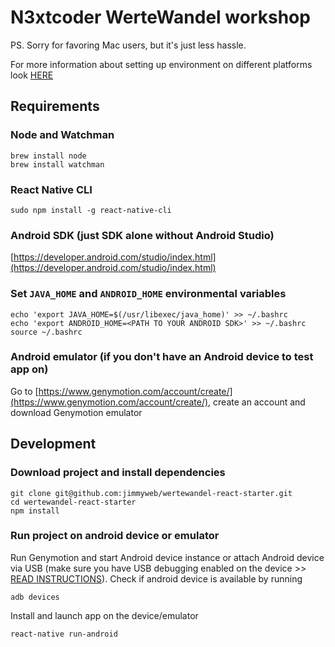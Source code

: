 # N3xtcoder WerteWandel workshop

PS. Sorry for favoring Mac users, but it's just less hassle.

For more information about setting up environment on different platforms look [HERE](https://facebook.github.io/react-native/docs/getting-started.html#content)

## Requirements
### Node and Watchman
```
brew install node
brew install watchman
```
### React Native CLI 
```
sudo npm install -g react-native-cli
```
### Android SDK (just SDK alone without Android Studio)
[https://developer.android.com/studio/index.html](https://developer.android.com/studio/index.html)
### Set ```JAVA_HOME``` and ```ANDROID_HOME``` environmental variables
```
echo 'export JAVA_HOME=$(/usr/libexec/java_home)' >> ~/.bashrc
echo 'export ANDROID_HOME=<PATH TO YOUR ANDROID SDK>' >> ~/.bashrc
source ~/.bashrc
```
### Android emulator (if you don't have an Android device to test app on)
Go to [https://www.genymotion.com/account/create/](https://www.genymotion.com/account/create/), create an account and download Genymotion emulator

## Development
### Download project and install dependencies
```
git clone git@github.com:jimmyweb/wertewandel-react-starter.git
cd wertewandel-react-starter
npm install
```
### Run project on android device or emulator
Run Genymotion and start Android device instance or attach Android device via USB (make sure you have USB debugging enabled on the device >> [READ INSTRUCTIONS](https://www.google.com/search?q=android+Enable+USB+debugging)).
Check if android device is available by running
```
adb devices
```
Install and launch app on the device/emulator
```
react-native run-android
```


